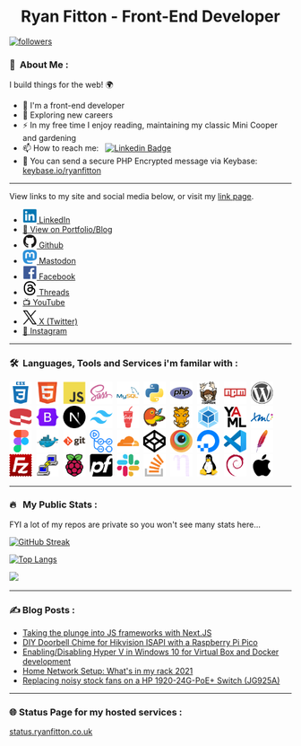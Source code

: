 <!--
**ryanfitton/ryanfitton** is a ✨ _special_ ✨ repository because its `README.md` (this file) appears on your GitHub profile.

Icons from: https://github.com/devicons/devicon/tree/master (https://devicon.dev/)

Here are some ideas to get you started:

- 🔭 I’m currently working on ...
- 🌱 I’m currently learning ...
- 👯 I’m looking to collaborate on ...
- 🤔 I’m looking for help with ...
- 💬 Ask me about ...
- 📫 How to reach me: ...
- 😄 Pronouns: ...
- ⚡ Fun fact: ...
-->


<h1 align="center">Ryan Fitton - Front-End Developer</h1>

[<img alt="followers" title="Follow me on Github" src="https://img.shields.io/github/followers/ryanfitton?color=236ad3&style=for-the-badge&logo=github&label=Follow"/>](https://github.com/ryanfitton/)

### 🧑 &nbsp;About Me :

I build things for the web! 🌍

- 🔭 I'm a front-end developer
- 🌱 Exploring new careers
- ⚡ In my free time I enjoy reading, maintaining my classic Mini Cooper and gardening
- 📫 How to reach me: &nbsp; [![Linkedin Badge](https://img.shields.io/badge/-rfitton-blue?style=flat&logo=Linkedin&logoColor=white)](https://uk.linkedin.com/in/rfitton)
- 🔐 You can send a secure PHP Encrypted message via Keybase: &nbsp; [keybase.io/ryanfitton](https://keybase.io/ryanfitton)

---

View links to my site and social media below, or visit my [link page](https://links.ryanfitton.co.uk/).

<ul>
  <li><a target="_blank" href="https://uk.linkedin.com/in/rfitton"><img src="https://github.com/devicons/devicon/blob/master/icons/linkedin/linkedin-original.svg" alt="LinkedIn" title="LinkedIn" width="25" height="25"> LinkedIn</a></li>
  <li><a target="_blank" href="https://ryanfitton.co.uk">💬 View on Portfolio/Blog</a></li>
  <li><a target="_blank" href="https://github.com/ryanfitton"><img src="https://github.com/devicons/devicon/blob/master/icons/github/github-original.svg" alt="Github" title="Github" width="25" height="25"> Github</a></li>
  <li><a target="_blank" href="https://mastodon.social/@ryanfitton"><img src="https://github.com/osompress/simple-social-icons/blob/develop/icons/SVG/mastodon.svg" alt="Mastodon" title="Mastodon" width="25" height="25"> Mastodon</a></li>
  <li><a target="_blank" href="https://www.facebook.com/rfitton"><img src="https://github.com/devicons/devicon/blob/master/icons/facebook/facebook-original.svg" alt="Facebook" title="Facebook" width="25" height="25"> Facebook</a></li>
  <li><a target="_blank" href="https://www.threads.net/@ryanfittonuk"><img src="https://github.com/osompress/simple-social-icons/blob/develop/icons/SVG/threads.svg" alt="Threads" title="Threads" width="25" height="25"> Threads</a></li>
  <li><a target="_blank" href="http://www.youtube.com/@Ryan.Fitton">📺 YouTube</a></li>
  <li><a target="_blank" href="https://x.com/ryanfitton"><img src="https://github.com/devicons/devicon/blob/master/icons/twitter/twitter-original.svg" alt="X (Twitter)" title="X (Twitter)" width="25" height="25"> X (Twitter)</a></li>
  <li><a target="_blank" href="https://www.instagram.com/ryanfittonuk/">📸 Instagram</a></li>
</ul>

---

### 🛠 &nbsp;Languages, Tools and Services i'm familar with :

<p>
<img src="https://github.com/devicons/devicon/blob/master/icons/css3/css3-plain-wordmark.svg"  title="CSS3" alt="CSS" width="40" height="40"/>&nbsp;
<img src="https://github.com/devicons/devicon/blob/master/icons/html5/html5-original.svg" title="HTML5" alt="HTML" width="40" height="40"/>&nbsp;
<img src="https://github.com/devicons/devicon/blob/master/icons/javascript/javascript-original.svg" title="JavaScript" alt="JavaScript" width="40" height="40"/>&nbsp;
<img src="https://github.com/devicons/devicon/blob/master/icons/sass/sass-original.svg" title="Sass" alt="Sass" width="40" height="40"/>&nbsp;
<img src="https://github.com/devicons/devicon/blob/master/icons/mysql/mysql-original-wordmark.svg" title="MySQL"  alt="MySQL" width="40" height="40"/>&nbsp;
<img src="https://github.com/devicons/devicon/blob/master/icons/python/python-original.svg" title="Python" alt="Python" width="40" height="40"/>&nbsp;
<img src="https://github.com/devicons/devicon/blob/master/icons/php/php-original.svg" title="PHP" alt="PHP" width="40" height="40"/>&nbsp;
<img src="https://github.com/devicons/devicon/blob/master/icons/composer/composer-original.svg" title="Composer" alt="Composer" width="40" height="40"/>&nbsp;
<img src="https://github.com/devicons/devicon/blob/master/icons/npm/npm-original-wordmark.svg" title="NPM" alt="NPM" width="40" height="40"/>&nbsp;
<img src="https://github.com/devicons/devicon/blob/master/icons/wordpress/wordpress-plain.svg" title="WordPress" alt="MySQL" width="40" height="40"/>&nbsp;
<img src="https://github.com/devicons/devicon/blob/master/icons/cakephp/cakephp-original.svg" title="CakePHP" alt="CakePHP" width="40" height="40"/>&nbsp;
<img src="https://github.com/devicons/devicon/blob/master/icons/bootstrap/bootstrap-original.svg" title="Bootstrap" alt="Bootstrap" width="40" height="40"/>&nbsp;
<img src="https://github.com/devicons/devicon/blob/master/icons/nextjs/nextjs-original.svg" title="Next.JS" alt="Next.JS" width="40" height="40"/>&nbsp;
<img src="https://github.com/devicons/devicon/blob/master/icons/tailwindcss/tailwindcss-original.svg" title="Tailwind CSS" alt="Tailwind CSS" width="40" height="40"/>&nbsp;
<img src="https://github.com/devicons/devicon/blob/master/icons/gulp/gulp-plain.svg" title="Gulp" alt="Gulp" width="40" height="40"/>&nbsp;
<img src="https://github.com/devicons/devicon/blob/master/icons/bower/bower-original.svg" title="Bower" alt="Bower" width="40" height="40"/>&nbsp;
<img src="https://github.com/devicons/devicon/blob/master/icons/grunt/grunt-original.svg" title="Grunt" alt="Grunt" width="40" height="40"/>&nbsp;
<img src="https://github.com/devicons/devicon/blob/master/icons/webpack/webpack-original.svg" title="Webpack" alt="Webpack" width="40" height="40"/>&nbsp;
<img src="https://github.com/devicons/devicon/blob/master/icons/yaml/yaml-original.svg" title="Yaml" alt="Yaml" width="40" height="40"/>&nbsp;
<img src="https://github.com/devicons/devicon/blob/master/icons/xml/xml-original.svg" title="XML" alt="XML" width="40" height="40"/>&nbsp;
<img src="https://github.com/devicons/devicon/blob/master/icons/figma/figma-original.svg" title="Figma" alt="Figma" width="40" height="40"/>&nbsp;
<img src="https://github.com/devicons/devicon/blob/master/icons/docker/docker-original.svg" title="Docker" alt="Docker" width="40" height="40"/>&nbsp;
<img src="https://github.com/devicons/devicon/blob/master/icons/git/git-original-wordmark.svg" title="Git" alt="Git" width="40" height="40"/>&nbsp;
<img src="https://github.com/devicons/devicon/blob/master/icons/githubactions/githubactions-plain.svg" title="GitHub Actions" alt="GitHub Actions" width="40" height="40"/>&nbsp;
<img src="https://github.com/devicons/devicon/blob/master/icons/cloudflare/cloudflare-original.svg" title="Cloudflare" alt="Cloudflare" width="40" height="40"/>&nbsp;
<img src="https://github.com/devicons/devicon/blob/master/icons/codepen/codepen-original.svg" title="Codepen" alt="Codepen" width="40" height="40"/>&nbsp;
<img src="https://github.com/devicons/devicon/blob/master/icons/browserstack/browserstack-original.svg" title="Browserstack" alt="Browserstack" width="40" height="40"/>&nbsp;
<img src="https://github.com/devicons/devicon/blob/master/icons/digitalocean/digitalocean-original.svg" title="Digital Ocean" alt="Digital Ocean" width="40" height="40"/>&nbsp;
<img src="https://github.com/devicons/devicon/blob/master/icons/vscode/vscode-original.svg" title="Visual Studio Code" alt="Visual Studio Code" width="40" height="40"/>&nbsp;
<img src="https://github.com/devicons/devicon/blob/master/icons/apache/apache-original.svg" title="Apache" alt="Apache" width="40" height="40"/>&nbsp;
<img src="https://github.com/devicons/devicon/blob/master/icons/filezilla/filezilla-original.svg" title="FileZilla" alt="FileZilla" width="40" height="40"/>&nbsp;
<img src="https://github.com/devicons/devicon/blob/master/icons/putty/putty-original.svg" title="PuTTY" alt="PuTTY" width="40" height="40"/>&nbsp;
<img src="https://github.com/devicons/devicon/blob/master/icons/raspberrypi/raspberrypi-original.svg" title="Raspberry Pi" alt="Raspberry Pi" width="40" height="40"/>&nbsp;
<img src="https://github.com/devicons/devicon/blob/master/icons/pfsense/pfsense-original.svg" title="pfSense" alt="pfSense" width="40" height="40"/>&nbsp;
<img src="https://github.com/devicons/devicon/blob/master/icons/slack/slack-original.svg" title="Slack" alt="Slack" width="40" height="40"/>&nbsp;
<img src="https://github.com/devicons/devicon/blob/master/icons/stackoverflow/stackoverflow-original.svg" title="Stack Overflow" alt="Stack Overflow" width="40" height="40"/>&nbsp;
<img src="https://github.com/devicons/devicon/blob/master/icons/nano/nano-original.svg" title="Nano" alt="Nano" width="40" height="40"/>&nbsp;
<img src="https://github.com/devicons/devicon/blob/master/icons/linux/linux-original.svg" title="Linux" alt="Linux" width="40" height="40"/>&nbsp;
<img src="https://github.com/devicons/devicon/blob/master/icons/debian/debian-original.svg" title="Debian" alt="Debian" width="40" height="40"/>&nbsp;
<img src="https://github.com/devicons/devicon/blob/master/icons/apple/apple-original.svg" title="Apple" alt="Apple" width="40" height="40"/>&nbsp;
</p>

---

### 🔥 &nbsp; My Public Stats :
FYI a lot of my repos are private so you won't see many stats here...

[![GitHub Streak](http://github-readme-streak-stats.herokuapp.com?user=ryanfitton&theme=dark&background=000000)](https://git.io/streak-stats)

[![Top Langs](https://github-readme-stats.vercel.app/api/top-langs/?username=ryanfitton&layout=compact&theme=vision-friendly-dark)](https://github.com/anuraghazra/github-readme-stats)

<img src="https://github-profile-trophy.vercel.app/?username=ryanfitton&theme=juicyfresh&no-bg=true" />

---

### ✍️ Blog Posts : 
<!-- BLOG-POST-LIST:START -->
- [Taking the plunge into JS frameworks with Next.JS](https://ryanfitton.co.uk/blog/rebuilding-with-nextjs)
- [DIY Doorbell Chime for Hikvision ISAPI with a Raspberry Pi Pico](https://ryanfitton.co.uk/blog/diy-doorbell-chime-for-hikvision-isapi-with-a-raspberry-pi-pico)
- [Enabling/Disabling Hyper V in Windows 10 for Virtual Box and Docker development](https://ryanfitton.co.uk/blog/enabling-disabling-hyper-v-in-windows-10-for-virtual-box-and-docker-development)
- [Home Network Setup: What&#39;s in my rack 2021](https://ryanfitton.co.uk/blog/home-network-setup-whats-in-my-rack-2021)
- [Replacing noisy stock fans on a HP 1920-24G-PoE+ Switch &lpar;JG925A&rpar;](https://ryanfitton.co.uk/blog/replacing-noisy-stock-fans-on-a-hp-1920-24g-poe-switch-jg925a)
<!-- BLOG-POST-LIST:END -->

---

### 🌐 Status Page for my hosted services : 
[status.ryanfitton.co.uk](https://status.ryanfitton.co.uk/)
